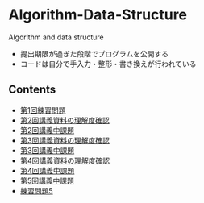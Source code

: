 # Algorithm-Data-Structure
Algorithm and data structure

- 提出期限が過ぎた段階でプログラムを公開する
- コードは自分で手入力・整形・書き換えが行われている

## Contents

- [第1回練習問題](./prob1)
- [第2回講義資料の理解度確認](./prob2pre)
- [第2回講義中課題]()
- [第3回講義資料の理解度確認](./prob3pre)
- [第3回講義中課題](./prob3post)
- [第4回講義資料の理解度確認](./prob4pre)
- [第4回講義中課題](./prob4post)
- [第5回講義中課題](./prob5)
- [練習問題5](./prob5homework)
